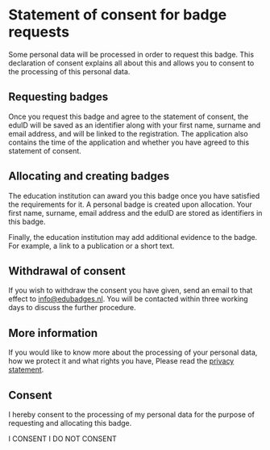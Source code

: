 # Statement of consent for badge requests
Some personal data will be processed in order to request this badge. This declaration of consent explains all about this and allows you to consent to the processing of this personal data.

## Requesting badges
Once you request this badge and agree to the statement of consent, the eduID will be saved as an identifier along with your first name, surname and email address, and will be linked to the registration. The application also contains the time of the application and whether you have agreed to this statement of consent.

## Allocating and creating badges
The education institution can award you this badge once you have satisfied the requirements for it. A personal badge is created upon allocation. Your first name, surname, email address and the eduID are stored as identifiers in this badge.

Finally, the education institution may add additional evidence to the badge. For example, a link to a publication or a short text.

## Withdrawal of consent
If you wish to withdraw the consent you have given, send an email to that effect to [info@edubadges.nl](mailto:info@edubadges.nl). You will be contacted within three working days to discuss the further procedure.

## More information
If you would like to know more about the processing of your personal data, how we protect it and what rights you have, Please read the [privacy statement](https://pilot.edubadges.nl/public/privacy-policy).

## **Consent**
I hereby consent to the processing of my personal data for the purpose of requesting and allocating this badge.

I CONSENT				I DO NOT CONSENT
